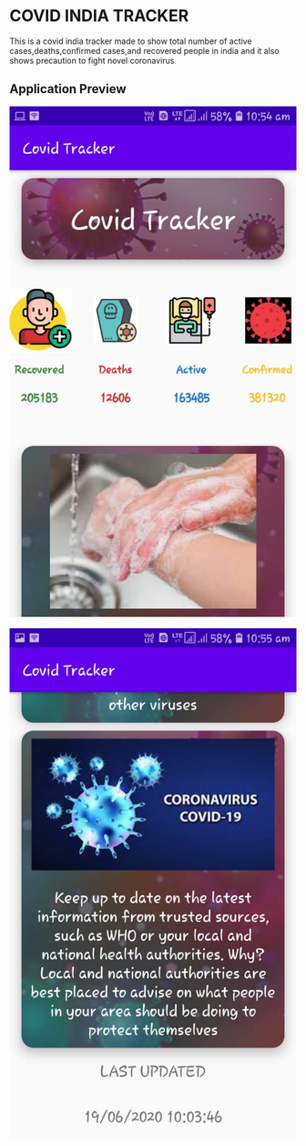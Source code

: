 # COVID INDIA TRACKER

This is a covid india tracker made to show total number of active cases,deaths,confirmed cases,and recovered people in india and it also shows precaution to fight novel coronavirus

## Application Preview

![image](https://github.com/Swapnil7000/Covid-Tracker-India/blob/master/Screenshots/Screenshot1.jpeg)
<br>
<br>
![image](https://github.com/Swapnil7000/Covid-Tracker-India/blob/master/Screenshots/Screenshot2.jpeg)
